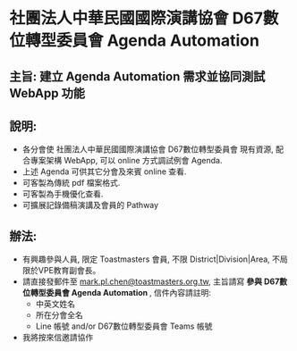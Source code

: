 # 社團法人中華民國國際演講協會 D67數位轉型委員會 Agenda Automation
## 主旨: 建立 Agenda Automation 需求並協同測試 WebApp 功能
## 說明:
- 各分會使 社團法人中華民國國際演講協會 D67數位轉型委員會 現有資源, 配合專案架構 WebApp, 可以 online 方式調試例會 Agenda.
- 上述 Agenda 可供其它分會及來賓 online 查看.
- 可客製為傳統 pdf 檔案格式.
- 可客製為手機優化查看.
- 可擴展記錄備稿演講及會員的 Pathway 
## 辦法:
- 有興趣參與人員, 限定 Toastmasters 會員, 不限 District|Division|Area, 不局限於VPE教育副會長。
- 請直接發郵件至 mark.pl.chen@toastmasters.org.tw, 主旨請寫 <b>參與 D67數位轉型委員會 Agenda Automation </b>, 信件內容請註明:
  - 中英文姓名
  - 所在分會全名
  - Line 帳號 and/or D67數位轉型委員會 Teams 帳號
- 我將按來信邀請協作
